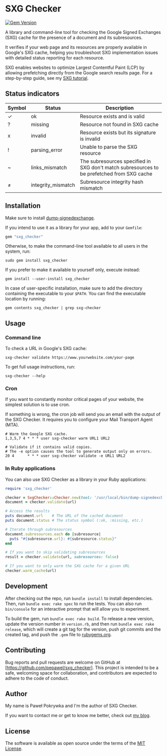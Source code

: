 # SXG Checker

[![Gem Version](https://badge.fury.io/rb/sxg_checker.svg)](https://badge.fury.io/rb/sxg_checker)

A library and command-line tool for checking the Google Signed Exchanges (SXG) cache for the presence of a document and its subresources.

It verifies if your web page and its resources are properly available in Google's SXG cache,
helping you troubleshoot SXG implementation issues with detailed status reporting for each resource.

SXG enables websites to optimize Largest Contentful Paint (LCP) by allowing prefetching directly from the Google search results page.
For a step-by-step guide, see my [SXG tutorial](https://www.pawelpokrywka.com/p/how-i-took-lcp-down-under-350ms).

## Status indicators

| Symbol | Status | Description |
|--------|---------|-------------|
| ✓ | ok | Resource exists and is valid |
| ? | missing | Resource not found in SXG cache |
| x | invalid | Resource exists but its signature is invalid |
| ! | parsing_error | Unable to parse the SXG resource |
| ~ | links_mismatch | The subresources specified in SXG don't match subresources to be prefetched from SXG cache |
| ≠ | integrity_mismatch | Subresource integrity hash mismatch |

## Installation

Make sure to install [dump-signedexchange](https://github.com/WICG/webpackage/blob/main/go/signedexchange/README.md).

If you intend to use it as a library for your app, add to your `Gemfile`:
```ruby
gem "sxg_checker"
```

Otherwise, to make the command-line tool available to all users in the system, run:
```shell
sudo gem install sxg_checker
```

If you prefer to make it available to yourself only, execute instead:
```shell
gem install --user-install sxg_checker
```

In case of user-specific installation, make sure to add the directory containing the executable to your `$PATH`.
You can find the executable location by running:

```shell
gem contents sxg_checker | grep sxg-checker
```

## Usage

### Command line

To check a URL in Google's SXG cache:

```shell
sxg-checker validate https://www.yourwebsite.com/your-page
```

To get full usage instructions, run:

```shell
sxg-checker --help
```

### Cron

If you want to constantly monitor critical pages of your website, the simplest solution is to use cron.

If something is wrong, the cron job will send you an email with the output of the SXG Checker.
It requires you to configure your Mail Transport Agent (MTA).

```
# Warm the Google SXG cache.
1,3,5,7 4 * * * user sxg-checker warm URL1 URL2

# Validate if it contains valid copies.
# The -e option causes the tool to generate output only on errors.
20 4      * * * user sxg-checker validate -e URL1 URL2
```

### In Ruby applications

You can also use SXG Checker as a library in your Ruby applications:

```ruby
require 'sxg_checker'

checker = SxgChecker::Checker.new(tool: '/usr/local/bin/dump-signedexchange') # The `tool` parameter is optional
document = checker.validate(url)

# Access the results
puts document.url    # The URL of the cached document
puts document.status # The status symbol (:ok, :missing, etc.)

# Iterate through subresources
document.subresources.each do |subresource|
  puts "#{subresource.url}: #{subresource.status}"
end

# If you want to skip validating subresources
result = checker.validate(url, subresources: false)

# If you want to only warm the SXG cache for a given URL
checker.warm_cache(url)

```

## Development

After checking out the repo, run `bundle install` to install dependencies. Then, run `bundle exec rake spec` to run the tests.
You can also run `bin/console` for an interactive prompt that will allow you to experiment.

To build the gem, run `bundle exec rake build`. To release a new version, update the version number in `version.rb`,
and then run `bundle exec rake release`, which will create a git tag for the version, push git commits and the created tag,
and push the `.gem` file to [rubygems.org](https://rubygems.org).

## Contributing

Bug reports and pull requests are welcome on GitHub at [https://github.com/pepawel/sxg_checker].
This project is intended to be a safe, welcoming space for collaboration, and contributors are expected to adhere
to the code of conduct.

## Author

My name is Paweł Pokrywka and I'm the author of SXG Checker.

If you want to contact me or get to know me better, check out
[my blog](https://www.pawelpokrywka.com).

## License

The software is available as open source under the terms of the [MIT License](https://opensource.org/licenses/MIT).
